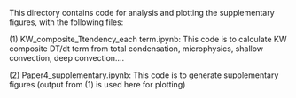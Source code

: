 This directory contains code for analysis and plotting the supplementary figures, with the following files:

(1) KW_composite_Ttendency_each term.ipynb: 
This code is to calculate KW composite DT/dt term from total condensation, microphysics, shallow convection, deep convection....

(2) Paper4_supplementary.ipynb:
This code is to generate supplementary figures (output from (1) is used here for plotting)
